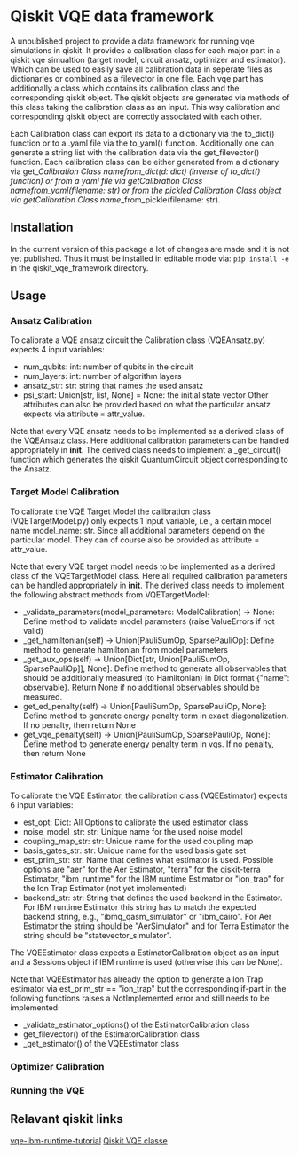 # Qiskit VQE data framework

A unpublished project to provide a data framework for running vqe simulations in qiskit.
It provides a calibration class for each major part in a qiskit vqe simualtion (target model, circuit ansatz, optimizer and estimator). Which can be used to easily save all calibration data in seperate files as dictionaries or combined as a filevector in one file.
Each vqe part has additionally a class which contains its calibration class and the corresponding qiskit object. The qiskit objects are generated via methods of this class taking the calibration class as an input. This way calibration and corresponding qiskit object are correctly associated with each other.

Each Calibration class can export its data to a dictionary via the to_dict() function or to a .yaml file via the to_yaml() function. Additionally one can generate a string list with the calibration data via the get_filevector() function. Each calibration class can be either generated from a dictionary via get_*Calibration Class name*_from_dict(d: dict) (inverse of to_dict() function) or from a yaml file via get_*Calibration Class name*_from_yaml(filename: str) or from the pickled Calibration Class object via get_*Calibration Class name*_from_pickle(filename: str).

## Installation

In the current version of this package a lot of changes are made and it is not yet published. Thus it must be installed in editable mode via:
`pip install -e `
in the qiskit_vqe_framework directory.

## Usage

### Ansatz Calibration

To calibrate a VQE ansatz circuit the Calibration class (VQEAnsatz.py) expects 4 input variables: 
- num_qubits: int: number of qubits in the circuit 
- num_layers: int: number of algorithm layers 
- ansatz_str: str: string that names the used ansatz 
- psi_start: Union[str, list, None] = None: the initial state vector 
Other attributes can also be provided based on what the particular ansatz expects via attribute = attr_value.

Note that every VQE ansatz needs to be implemented as a derived class of the VQEAnsatz class. Here additional calibration parameters can be handled appropriately in __init__. The derived class needs to implement a _get_circuit() function which generates the qiskit QuantumCircuit object corresponding to the Ansatz.

### Target Model Calibration

To calibrate the VQE Target Model the calibration class (VQETargetModel.py) only expects 1 input variable, i.e., a certain model name model_name: str. Since all additional parameters depend on the particular model. They can of course also be provided as attribute = attr_value.

Note that every VQE target model needs to be implemented as a derived class of the VQETargetModel class. Here all required calibration parameters can be handled appropriately in __init__. The derived class needs to implement the following abstract methods from VQETargetModel:
- _validate_parameters(model_parameters: ModelCalibration) -> None: Define method to validate model parameters (raise ValueErrors if not valid)
- _get_hamiltonian(self) -> Union[PauliSumOp, SparsePauliOp]: Define method to generate hamiltonian from model parameters
- _get_aux_ops(self) -> Union[Dict[str, Union[PauliSumOp, SparsePauliOp]], None]: Define method to generate all observables that should be additionally measured (to Hamiltonian) in Dict format {"name": observable}. Return None if no additional observables should be measured.
- get_ed_penalty(self) -> Union[PauliSumOp, SparsePauliOp, None]: Define method to generate energy penalty term in exact diagonalization. If no penalty, then return None
- get_vqe_penalty(self) -> Union[PauliSumOp, SparsePauliOp, None]: Define method to generate energy penalty term in vqs. If no penalty, then return None

### Estimator Calibration

To calibrate the VQE Estimator, the calibration class (VQEEstimator) expects 6 input variables: 
- est_opt: Dict: All Options to calibrate the used estimator class
- noise_model_str: str: Unique name for the used noise model
- coupling_map_str: str: Unique name for the used coupling map
- basis_gates_str: str: Unique name for the used basis gate set
- est_prim_str: str: Name that defines what estimator is used. Possible options are "aer" for the Aer Estimator, "terra" for the qiskit-terra Estimator, "ibm_runtime" for the IBM runtime Estimator or "ion_trap" for the Ion Trap Estimator (not yet implemented)
- backend_str: str: String that defines the used backend in the Estimator. For IBM runtime Estimator this string has to match the expected backend string, e.g., "ibmq_qasm_simulator" or "ibm_cairo". For Aer Estimator the string should be "AerSimulator" and for Terra Estimator the string should be "statevector_simulator".

The VQEEstimator class expects a EstimatorCalibration object as an input and a Sessions object if IBM runtime is used (otherwise this can be None).

Note that VQEEstimator has already the option to generate a Ion Trap estimator via est_prim_str == "ion_trap" but the corresponding if-part in the following functions raises a NotImplemented error and still needs to be implemented:
- _validate_estimator_options() of the EstimatorCalibration class
- get_filevector() of the EstimatorCalibration class
- _get_estimator() of the VQEEstimator class

### Optimizer Calibration

### Running the VQE


## Relavant qiskit links
[vqe-ibm-runtime-tutorial](https://qiskit.org/ecosystem/ibm-runtime/tutorials/vqe_with_estimator.html)
[Qiskit VQE classe](https://qiskit.org/ecosystem/algorithms/stubs/qiskit_algorithms.VQE.html)

